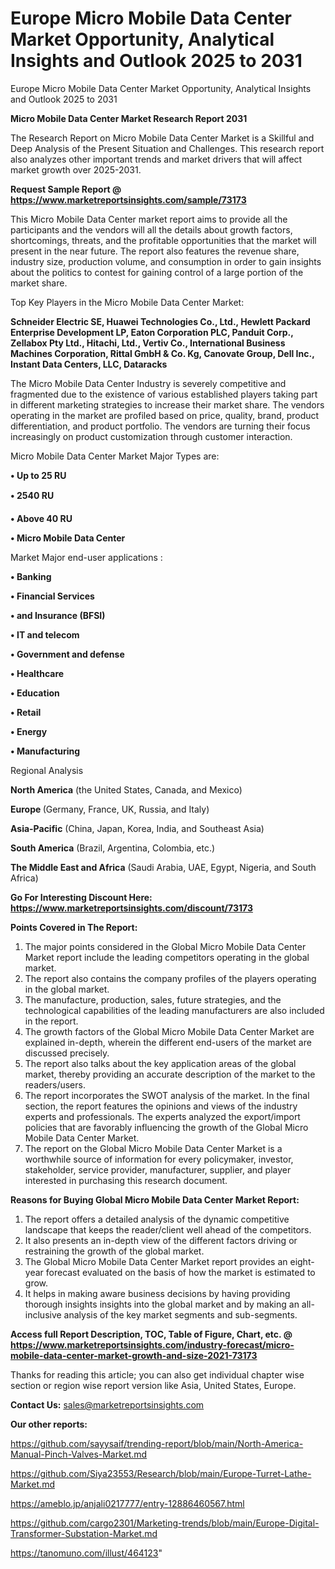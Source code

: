 # Europe Micro Mobile Data Center Market Opportunity, Analytical Insights and Outlook 2025 to 2031
Europe Micro Mobile Data Center Market Opportunity, Analytical Insights and Outlook 2025 to 2031

<strong>Micro Mobile Data Center Market Research Report 2031</strong>

The Research Report on Micro Mobile Data Center Market is a Skillful and Deep Analysis of the Present Situation and Challenges. This research report also analyzes other important trends and market drivers that will affect market growth over 2025-2031.

<strong>Request Sample Report @ <a href=https://www.marketreportsinsights.com/sample/73173>https://www.marketreportsinsights.com/sample/73173</a></strong>

This Micro Mobile Data Center market report aims to provide all the participants and the vendors will all the details about growth factors, shortcomings, threats, and the profitable opportunities that the market will present in the near future. The report also features the revenue share, industry size, production volume, and consumption in order to gain insights about the politics to contest for gaining control of a large portion of the market share.

Top Key Players in the Micro Mobile Data Center Market:

<strong>Schneider Electric SE, Huawei Technologies Co., Ltd., Hewlett Packard Enterprise Development LP, Eaton Corporation PLC, Panduit Corp., Zellabox Pty Ltd., Hitachi, Ltd., Vertiv Co., International Business Machines Corporation, Rittal GmbH & Co. Kg, Canovate Group, Dell Inc., Instant Data Centers, LLC, Dataracks</strong>

The Micro Mobile Data Center Industry is severely competitive and fragmented due to the existence of various established players taking part in different marketing strategies to increase their market share. The vendors operating in the market are profiled based on price, quality, brand, product differentiation, and product portfolio. The vendors are turning their focus increasingly on product customization through customer interaction.

Micro Mobile Data Center Market Major Types are:

<strong>• Up to 25 RU

• 2540 RU

• Above 40 RU

• Micro Mobile Data Center</strong>

Market Major end-user applications :

<strong>• Banking

• Financial Services

• and Insurance (BFSI)

• IT and telecom

• Government and defense

• Healthcare

• Education

• Retail

• Energy

• Manufacturing</strong>

Regional Analysis

</u><strong><b>North America</b></strong> (the United States, Canada, and Mexico)

<strong><b>Europe </b></strong>(Germany, France, UK, Russia, and Italy)

<strong><b>Asia-Pacific</b></strong> (China, Japan, Korea, India, and Southeast Asia)

<strong><b>South America</b></strong> (Brazil, Argentina, Colombia, etc.)

<strong><b>The Middle East and Africa</b></strong> (Saudi Arabia, UAE, Egypt, Nigeria, and South Africa)

<strong>Go For Interesting Discount Here: <a href=https://www.marketreportsinsights.com/discount/73173>https://www.marketreportsinsights.com/discount/73173</a></strong>

<strong>Points Covered in The Report:</strong>
<ol>
  <li>The major points considered in the Global Micro Mobile Data Center Market report include the leading competitors operating in the global market.</li>
  <li>The report also contains the company profiles of the players operating in the global market.</li>
  <li>The manufacture, production, sales, future strategies, and the technological capabilities of the leading manufacturers are also included in the report.</li>
  <li>The growth factors of the Global Micro Mobile Data Center Market are explained in-depth, wherein the different end-users of the market are discussed precisely.</li>
  <li>The report also talks about the key application areas of the global market, thereby providing an accurate description of the market to the readers/users.</li>
  <li>The report incorporates the SWOT analysis of the market. In the final section, the report features the opinions and views of the industry experts and professionals. The experts analyzed the export/import policies that are favorably influencing the growth of the Global Micro Mobile Data Center Market.</li>
  <li>The report on the Global Micro Mobile Data Center Market is a worthwhile source of information for every policymaker, investor, stakeholder, service provider, manufacturer, supplier, and player interested in purchasing this research document.</li>
</ol>
<strong>Reasons for Buying Global Micro Mobile Data Center Market Report:</strong>

<ol>
  <li>The report offers a detailed analysis of the dynamic competitive landscape that keeps the reader/client well ahead of the competitors.</li>
  <li>It also presents an in-depth view of the different factors driving or restraining the growth of the global market.</li>
  <li>The Global Micro Mobile Data Center Market report provides an eight-year forecast evaluated on the basis of how the market is estimated to grow.</li>
  <li>It helps in making aware business decisions by having providing thorough insights insights into the global market and by making an all-inclusive analysis of the key market segments and sub-segments.</li>
</ol>
<strong>Access full Report Description, TOC, Table of Figure, Chart, etc. @ <a href=https://www.marketreportsinsights.com/industry-forecast/micro-mobile-data-center-market-growth-and-size-2021-73173>https://www.marketreportsinsights.com/industry-forecast/micro-mobile-data-center-market-growth-and-size-2021-73173</a></strong>


Thanks for reading this article; you can also get individual chapter wise section or region wise report version like Asia, United States, Europe.

<strong>Contact Us:</strong>
sales@marketreportsinsights.com

<strong>Our other reports:</strong>

<a href=https://github.com/sayysaif/trending-report/blob/main/North-America-Manual-Pinch-Valves-Market.md>https://github.com/sayysaif/trending-report/blob/main/North-America-Manual-Pinch-Valves-Market.md</a>

<a href=https://github.com/Siya23553/Research/blob/main/Europe-Turret-Lathe-Market.md>https://github.com/Siya23553/Research/blob/main/Europe-Turret-Lathe-Market.md</a>

<a href=https://ameblo.jp/anjali0217777/entry-12886460567.html>https://ameblo.jp/anjali0217777/entry-12886460567.html</a>

<a href=https://github.com/cargo2301/Marketing-trends/blob/main/Europe-Digital-Transformer-Substation-Market.md>https://github.com/cargo2301/Marketing-trends/blob/main/Europe-Digital-Transformer-Substation-Market.md</a>

<a href=https://tanomuno.com/illust/464123>https://tanomuno.com/illust/464123</a>"

